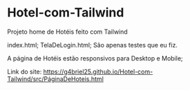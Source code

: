 # Hotel-com-Tailwind
Projeto home de Hotéis feito com Tailwind

index.html;
TelaDeLogin.html;
São apenas testes que eu fiz.

A página de Hotéis estão responsivos para Desktop e Mobile;

Link do site:
https://g4briel25.github.io/Hotel-com-Tailwind/src/PáginaDeHoteis.html
